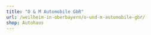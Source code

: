 ```yaml
---
title: "O & M Automobile GbR"
url: /weilheim-in-oberbayern/o-und-m-automobile-gbr/
shop: Autohaus
---
```

